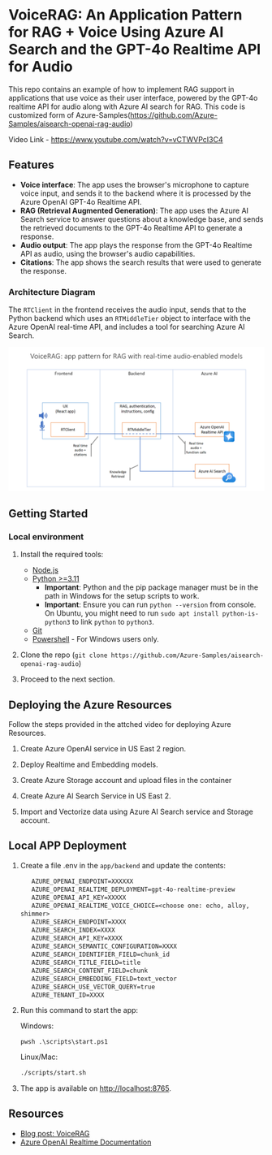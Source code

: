 # VoiceRAG: An Application Pattern for RAG + Voice Using Azure AI Search and the GPT-4o Realtime API for Audio

This repo contains an example of how to implement RAG support in applications that use voice as their user interface, powered by the GPT-4o realtime API for audio along with Azure AI search for RAG. This code is customized form of Azure-Samples(https://github.com/Azure-Samples/aisearch-openai-rag-audio)

Video Link - https://www.youtube.com/watch?v=vCTWVPcI3C4


## Features

* **Voice interface**: The app uses the browser's microphone to capture voice input, and sends it to the backend where it is processed by the Azure OpenAI GPT-4o Realtime API.
* **RAG (Retrieval Augmented Generation)**: The app uses the Azure AI Search service to answer questions about a knowledge base, and sends the retrieved documents to the GPT-4o Realtime API to generate a response.
* **Audio output**: The app plays the response from the GPT-4o Realtime API as audio, using the browser's audio capabilities.
* **Citations**: The app shows the search results that were used to generate the response.

### Architecture Diagram

The `RTClient` in the frontend receives the audio input, sends that to the Python backend which uses an `RTMiddleTier` object to interface with the Azure OpenAI real-time API, and includes a tool for searching Azure AI Search.

![Diagram of real-time RAG pattern](RTMTPattern.png)


## Getting Started

### Local environment

1. Install the required tools:
   * [Node.js](https://nodejs.org/)
   * [Python >=3.11](https://www.python.org/downloads/)
      * **Important**: Python and the pip package manager must be in the path in Windows for the setup scripts to work.
      * **Important**: Ensure you can run `python --version` from console. On Ubuntu, you might need to run `sudo apt install python-is-python3` to link `python` to `python3`.
   * [Git](https://git-scm.com/downloads)
   * [Powershell](https://learn.microsoft.com/powershell/scripting/install/installing-powershell) - For Windows users only.

2. Clone the repo (`git clone https://github.com/Azure-Samples/aisearch-openai-rag-audio`)
3. Proceed to the next section.

## Deploying the Azure Resources

Follow the steps provided in the attched video for deploying Azure Resources.

1. Create Azure OpenAI service in US East 2 region.

2. Deploy Realtime and Embedding models.

3. Create Azure Storage account and upload files in the container

4. Create Azure AI Search Service in US East 2.

5. Import and Vectorize data using Azure AI Search service and Storage account.

## Local APP Deployment

1. Create a file .env in the `app/backend` and update the contents:

   ```shell
      AZURE_OPENAI_ENDPOINT=XXXXXX
      AZURE_OPENAI_REALTIME_DEPLOYMENT=gpt-4o-realtime-preview
      AZURE_OPENAI_API_KEY=XXXXX
      AZURE_OPENAI_REALTIME_VOICE_CHOICE=<choose one: echo, alloy, shimmer>
      AZURE_SEARCH_ENDPOINT=XXXX
      AZURE_SEARCH_INDEX=XXXX
      AZURE_SEARCH_API_KEY=XXXX
      AZURE_SEARCH_SEMANTIC_CONFIGURATION=XXXX
      AZURE_SEARCH_IDENTIFIER_FIELD=chunk_id
      AZURE_SEARCH_TITLE_FIELD=title
      AZURE_SEARCH_CONTENT_FIELD=chunk
      AZURE_SEARCH_EMBEDDING_FIELD=text_vector
      AZURE_SEARCH_USE_VECTOR_QUERY=true
      AZURE_TENANT_ID=XXXX
   ```

2. Run this command to start the app:

   Windows:

   ```pwsh
   pwsh .\scripts\start.ps1
   ```

   Linux/Mac:

   ```bash
   ./scripts/start.sh
   ```

4. The app is available on [http://localhost:8765](http://localhost:8765).

## Resources

* [Blog post: VoiceRAG](https://aka.ms/voicerag)
* [Azure OpenAI Realtime Documentation](https://github.com/Azure-Samples/aoai-realtime-audio-sdk/)
